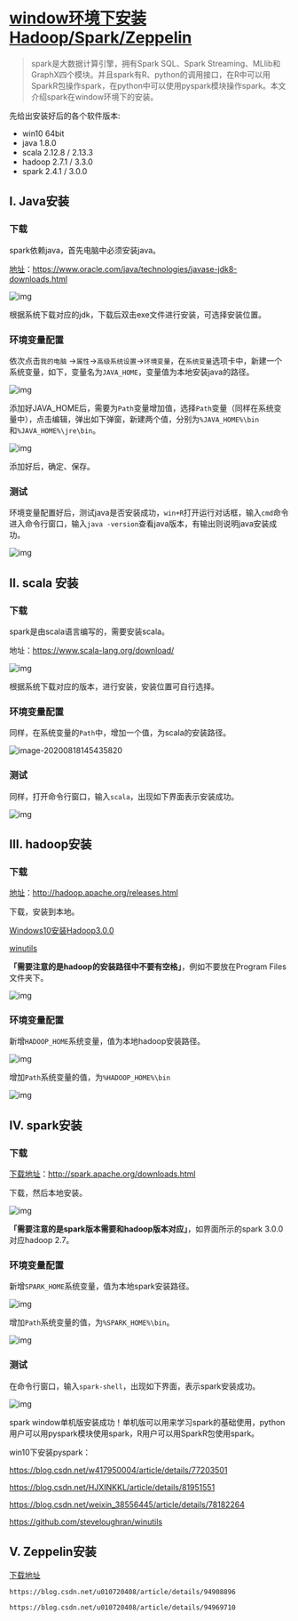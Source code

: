 # [window环境下安装Hadoop/Spark/Zeppelin](https://mp.weixin.qq.com/s/8Ym47Tj2rpu0cvrttjyCgQ)

> spark是大数据计算引擎，拥有Spark SQL、Spark Streaming、MLlib和GraphX四个模块。并且spark有R、python的调用接口，在R中可以用SparkR包操作spark，在python中可以使用pyspark模块操作spark。本文介绍spark在window环境下的安装。

先给出安装好后的各个软件版本:

- win10 64bit
- java 1.8.0
- scala 2.12.8 / 2.13.3
- hadoop 2.7.1 / 3.3.0
- spark 2.4.1 / 3.0.0

## Ⅰ. Java安装

### 下载

spark依赖java，首先电脑中必须安装java。

[地址](https://www.oracle.com/cn/java/technologies/javase-downloads.html)：https://www.oracle.com/java/technologies/javase-jdk8-downloads.html

![img](1.png)

根据系统下载对应的jdk，下载后双击exe文件进行安装，可选择安装位置。

### 环境变量配置

依次点击`我的电脑` ->`属性`->`高级系统设置`->`环境变量`，在`系统变量`选项卡中，新建一个系统变量，如下，变量名为`JAVA_HOME`，变量值为本地安装java的路径。

![img](2.png)



添加好JAVA_HOME后，需要为`Path`变量增加值，选择`Path`变量（同样在系统变量中），点击编辑，弹出如下弹窗，新建两个值，分别为`%JAVA_HOME%\bin`和`%JAVA_HOME%\jre\bin`。

![img](3.png)

添加好后，确定、保存。

### 测试

环境变量配置好后，测试java是否安装成功，`win+R`打开运行对话框，输入`cmd`命令进入命令行窗口，输入`java -version`查看java版本，有输出则说明java安装成功。

![img](4.png)

## Ⅱ. scala 安装 

### 下载

spark是由scala语言编写的，需要安装scala。

地址：https://www.scala-lang.org/download/

![img](5.png)

根据系统下载对应的版本，进行安装，安装位置可自行选择。

### 环境变量配置

同样，在系统变量的`Path`中，增加一个值，为scala的安装路径。

![image-20200818145435820](6.png)

### 测试

同样，打开命令行窗口，输入`scala`，出现如下界面表示安装成功。

![img](7.png)

## Ⅲ. hadoop安装

### 下载

[地址](https://www.apache.org/dyn/closer.cgi/hadoop/common/hadoop-3.3.0/hadoop-3.3.0.tar.gz)：http://hadoop.apache.org/releases.html

下载，安装到本地。

[Windows10安装Hadoop3.0.0](https://www.cnblogs.com/yelao/p/12577412.html)

[winutils](https://github.com/steveloughran/winutils)

**「需要注意的是hadoop的安装路径中不要有空格」**，例如不要放在Program Files文件夹下。

![img](8.png)

### 环境变量配置

新增`HADOOP_HOME`系统变量，值为本地hadoop安装路径。

![img](9.png)

增加`Path`系统变量的值，为`%HADOOP_HOME%\bin`

![img](10.png)



## Ⅳ. spark安装

### 下载

[下载地址](https://www.apache.org/dyn/closer.lua/spark/spark-3.0.0/spark-3.0.0-bin-hadoop3.2.tgz)：http://spark.apache.org/downloads.html

下载，然后本地安装。

![img](11.png)

**「需要注意的是spark版本需要和hadoop版本对应」**，如界面所示的spark 3.0.0对应hadoop 2.7。

### 环境变量配置

新增`SPARK_HOME`系统变量，值为本地spark安装路径。

![img](12.png)

增加`Path`系统变量的值，为`%SPARK_HOME%\bin`。

![img](13.png)

### 测试

在命令行窗口，输入`spark-shell`，出现如下界面，表示spark安装成功。

![img](14.png)

spark window单机版安装成功！单机版可以用来学习spark的基础使用，python用户可以用pyspark模块使用spark，R用户可以用SparkR包使用spark。

win10下安装pyspark：

https://blog.csdn.net/w417950004/article/details/77203501

https://blog.csdn.net/HJXINKKL/article/details/81951551

https://blog.csdn.net/weixin_38556445/article/details/78182264

https://github.com/steveloughran/winutils





## Ⅴ. Zeppelin安装

[下载地址](http://www.apache.org/dyn/closer.cgi/zeppelin/zeppelin-0.9.0-preview2/zeppelin-0.9.0-preview2-bin-all.tgz)

```
https://blog.csdn.net/u010720408/article/details/94908896

https://blog.csdn.net/u010720408/article/details/94969710


```





